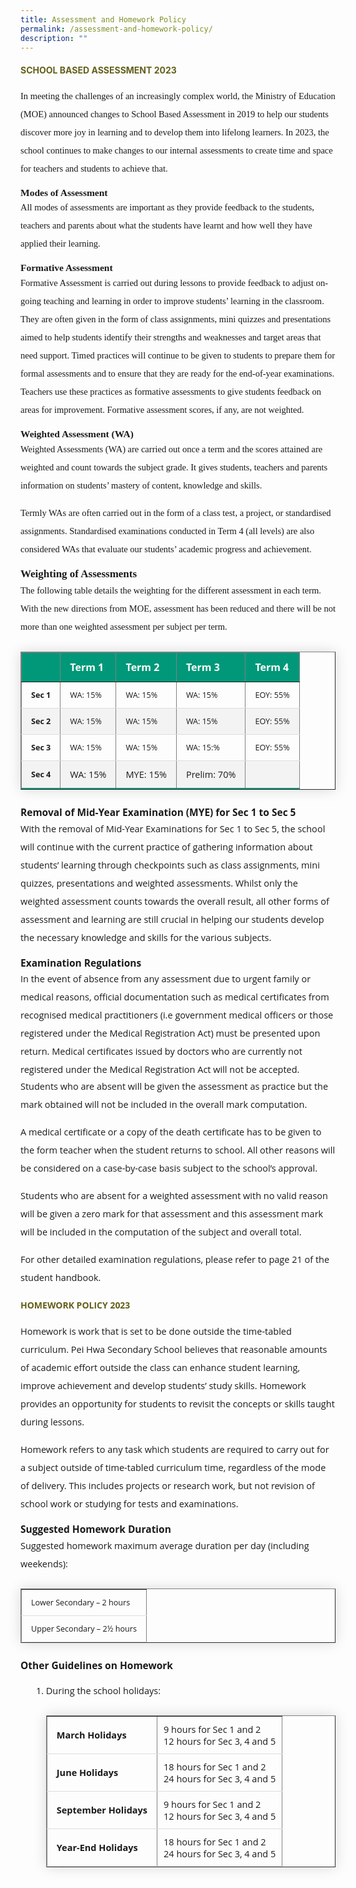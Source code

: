 ```yaml
---
title: Assessment and Homework Policy
permalink: /assessment-and-homework-policy/
description: ""
---
```

<h4 style="color:#635f1a;">SCHOOL BASED ASSESSMENT 2023</h4>

<p style="font-size:14.5px; line-height:2;margin-top:15px;font-family:Tahoma;">In meeting the challenges of an increasingly complex world, the Ministry of Education (MOE) announced changes to School Based Assessment in 2019 to help our students discover more joy in learning and to develop them into lifelong learners. In 2023, the school continues to make changes to our internal assessments to create time and space for teachers and students to achieve that.</p>

<p style="margin-top:15px;font-size:15.5px;"><strong style="font-family:Tahoma;">Modes of Assessment</strong></p>

<p style="font-size:14.5px; line-height:2;margin:-15px 0 13px 0px;font-family:Tahoma;">All modes of assessments are important as they provide feedback to the students, teachers and parents about what the students have learnt and how well they have applied their learning.</p>

<p style="margin-top:15px;font-size:15.5px;"><strong style="font-family:Tahoma;">Formative Assessment</strong></p>

<p style="font-size:14.5px; line-height:2;margin:-15px 0 13px 0px;font-family:Tahoma;">Formative Assessment is carried out during lessons to provide feedback to adjust on-going teaching and learning in order to improve students’ learning in the classroom. They are often given in the form of class assignments, mini quizzes and presentations aimed to help students identify their strengths and weaknesses and target areas that need support. Timed practices will continue to be given to students to prepare them for formal assessments and to ensure that they are ready for the end-of-year examinations. Teachers use these practices as formative assessments to give students feedback on areas for improvement. Formative assessment scores, if any, are not weighted.</p>

<p style="margin-top:15.5px;font-size:15.5px;"><strong style="font-family:Tahoma;">Weighted Assessment (WA)</strong></p>

<p style="font-size:14.5px; line-height:2;margin:-15px 0 13px 0px;font-family:Tahoma;">Weighted Assessments (WA) are carried out once a term and the scores attained are weighted and count towards the subject grade. It gives students, teachers and parents information on students’ mastery of content, knowledge and skills.</p>

<p style="margin-top:15px;font-size:14.5px; line-height:2;font-family:Tahoma;">Termly WAs are often carried out in the form of a class test, a project, or standardised assignments. Standardised examinations conducted in Term 4 (all levels) are also considered WAs that evaluate our students’ academic progress and achievement.</p>

<p style="margin-top:15.5px;font-size:17px;"><strong style="font-family:Tahoma;">Weighting of Assessments</strong></p>

<p style="font-size:14.5px; line-height:2;margin:-15px 0 13px 0px;font-family:Tahoma;">The following table details the weighting for the different assessment in each term. With the new directions from MOE, assessment has been reduced and there will be not more than one weighted assessment per subject per term.</p>


<table border="1" style="border-collapse: collapse;margin: 25px 0;font-size: 0.9em;font-family: sans-serif;min-width: 400px; box-shadow: 0 0 20px rgba(0, 0, 0, 0.15);">
	
<thead style="background-color: #009879; font-weight: bold; font-size: 16px; ">
		<tr>
			<td style="text-align:left;color:white;padding:12px 15px;font-family:Tahoma;">&nbsp;</td>
			<td style="text-align:left;color:white;padding:12px 15px;font-family:Open Sans;">Term 1</td>
			<td style="text-align:left;color:white;padding:12px 15px;font-family:Open Sans;">Term 2</td>
			<td style="text-align:left;color:white;padding:12px 15px;font-family:Open Sans;">Term 3</td>
			<td style="text-align:left;color:white;padding:12px 15px;font-family:Open Sans;">Term 4</td>
		</tr>
	</thead>

	
<tbody>
<tr style="border-bottom: 1px solid #dddddd;">
<td style="padding: 12px 15px; font-family:Open Sans;"><strong style="font-family:Open Sans;">Sec 1</strong></td>
<td style="padding: 12px 15px; font-family:Open Sans;">WA: 15%</td>
<td style="padding: 12px 15px; font-family:Open Sans;">WA: 15%</td>
<td style="font-family:Open Sans;padding: 12px 15px;">WA: 15%</td>
<td style="font-family:Open Sans;padding: 12px 15px;">EOY: 55%</td>
</tr>
	
<tr style ="background-color: #f3f3f3;border-bottom: 1px solid #dddddd;">
<td style="padding: 12px 15px;font-family:Open Sans;"><strong style="font-family:Open Sans;">Sec 2</strong></td>
<td style="padding: 12px 15px;font-family:Open Sans;">WA: 15%</td>
<td style="padding: 12px 15px;font-family:Open Sans;">WA: 15%</td>
<td style="padding: 12px 15px;font-family:Open Sans;">WA: 15%</td>
<td style="padding: 12px 15px;font-family:Open Sans;">EOY: 55%</td>
</tr>
															
<tr style="border-bottom: 1px solid #dddddd;">
<td style="padding: 12px 15px;font-family:Open Sans;"><strong style="font-family:Open Sans;">Sec 3</strong></td>
<td style="padding: 12px 15px; font-family:Open Sans;">WA: 15%</td>
<td style="padding: 12px 15px; font-family:Open Sans;">WA: 15%</td>
<td style="padding: 12px 15px;font-family:Open Sans;">WA: 15:%</td>
<td style="padding: 12px 15px; font-family:Open Sans;">EOY: 55%</td>
</tr>
															
<tr style="border-bottom: 2px solid #009879;     background-color: #f3f3f3;">
<td style="padding: 12px 15px;font-family:Open Sans;"><strong style="font-family:Open Sans;">Sec 4</strong></td>
<td style="padding: 12px 15px; font-family:Open Sans;font-size:14.5px;">WA: 15%</td>
<td style="padding: 12px 15px; font-family:Open Sans;font-size:14.5px;">MYE: 15%</td>
<td style="padding: 12px 15px; font-family:Open Sans;font-size:14.5px;">Prelim: 70%</td>
<td style="padding: 12px 15px; font-family:Open Sans;font-size:14.5px;">&nbsp;</td>
</tr>
	
</tbody>
</table>

<p style="margin-top:15px;font-size:15.5px;"><strong style="font-family:Open Sans;">Removal of Mid-Year Examination (MYE) for Sec 1 to Sec 5</strong></p>

<p style="font-size:14.5px; line-height:2;margin:-15px 0 13px 0px;font-family:Open Sans;">With the removal of Mid-Year Examinations for Sec 1 to Sec 5, the school will continue with the current practice of gathering information about students’ learning through checkpoints such as class assignments, mini quizzes, presentations and weighted assessments. Whilst only the weighted assessment counts towards the overall result, all other forms of assessment and learning are still crucial in helping our students develop the necessary knowledge and skills for the various subjects.</p>

<p style="margin-top:15px;font-size:15.5px;"><strong style="font-family:Open Sans;">Examination Regulations </strong></p>

<p style="font-size:14.5px; line-height:2;margin:-15px 0 13px 0px;font-family:Open Sans;">In the event of absence from any assessment due to urgent family or medical reasons, official documentation such as medical certificates from recognised medical practitioners (i.e government medical officers or those registered under the Medical Registration Act) must be presented upon return. Medical certificates issued by doctors who are currently not registered under the Medical Registration Act will not be accepted. </p>

<p style="font-size:14.5px; line-height:2;margin:-15px 0 13px 0px;font-family:Open Sans;">Students who are absent will be given the assessment as practice but the mark obtained will not be included in the overall mark computation.</p>

<p style="margin-top:15px;font-size:14.5px; line-height:2;font-family:Open Sans;">A medical certificate or a copy of the death certificate has to be given to the form teacher when the student returns to school. All other reasons will be considered on a case-by-case basis subject to the school’s approval.</p>

<p style="margin-top:15px;font-size:14.5px; line-height:2;font-family:Open Sans;">Students who are absent for a weighted assessment with no valid reason will be given a zero mark for that assessment and this assessment mark will be included in the computation of the subject and overall total. </p>

<p style="margin-top:15px;font-size:14.5px; line-height:2;font-family:Open Sans;">For other detailed examination regulations, please refer to page 21 of the student handbook.</p>

<h4 style="color:#635f1a;font-weight:bold;font-family:Open Sans;">HOMEWORK POLICY 2023</h4>

<p style="font-size:14.5px; line-height:2;margin-top:15px; font-family:Open Sans">Homework is work that is set to be done outside the time-tabled curriculum. Pei Hwa Secondary School believes that reasonable amounts of academic effort outside the class can enhance student learning, improve achievement and develop students’ study skills. Homework provides an opportunity for students to revisit the concepts or skills taught during lessons.</p>

<p style="margin-top:15px;font-size:14.5px; line-height:2;font-family:Open Sans;">Homework refers to any task which students are required to carry out for a subject outside of time-tabled curriculum time, regardless of the mode of delivery. This includes projects or research work, but not revision of school work or studying for tests and examinations.</p>

<p style="margin-top:15px;font-size:15.5px;"><strong style="font-family:Open Sans;">Suggested Homework Duration</strong></p>

<p style="font-size:14.5px; line-height:2;margin:-15px 0 13px 0px;font-family:Open Sans;">Suggested homework maximum average duration per day (including weekends):</p>

<table border="1" style="border-collapse: collapse;margin: 25px 0;font-size: 0.9em;font-family: sans-serif;min-width: 400px; box-shadow: 0 0 20px rgba(0, 0, 0, 0.15);">

<tbody>
<tr style="border-bottom: 1px solid #dddddd;">
<td style="padding: 12px 15px; font-family:Open Sans;">Lower Secondary&nbsp;– 2&nbsp;hours</td>
</tr>
															
<tr style="border-bottom: 1px solid #dddddd; ">
<td style="padding: 12px 15px;font-family:Open Sans;">Upper Secondary&nbsp;– 2½ hours</td>
</tr>
	
</tbody>
</table>

<p style="margin-top:15px;font-size:15.5px;"><strong style="font-family:Open Sans;">Other Guidelines on Homework</strong></p>
<ol style="margin-top:5px;">
<li aria-level="1" style="font-size:14.5px; line-height:2;margin-left:17px;font-family:Open Sans;">During the school holidays:

<table border="1" style="border-collapse: collapse;margin: 25px 0;font-size: 0.9em;font-family: sans-serif;min-width: 400px; box-shadow: 0 0 20px rgba(0, 0, 0, 0.15);">
	
<tbody>
<tr style="border-bottom: 1px solid #dddddd;">
<td style="padding: 20px 15px; font-size:14.5px; font-family:Open Sans;"><strong style="font-family:Open Sans;">March Holidays</strong></td>
<td style="padding: 6px 10px;font-size:14.5px;font-family:Open Sans;">9 hours for Sec 1 and 2 <br>12 hours for Sec 3, 4 and 5</td>
</tr>
	
<tr style="border-bottom: 1px solid #dddddd;">
<td style="padding: 20px 15px;font-size:14.5px;font-family:Open Sans;"><strong style="font-family:Open Sans;">June Holidays</strong></td>
<td style="padding: 6px 10px;font-size:14.5px;font-family:Open Sans;">18 hours for Sec 1 and 2 <br>24 hours for Sec 3, 4 and 5</td>
</tr>
	
<tr style="border-bottom: 1px solid #dddddd;">
<td style="padding: 20px 15px;font-size:14.5px;font-family:Open Sans;"><strong style="font-family:Open Sans;">September Holidays</strong></td>
<td style="padding: 6px 10px;font-size:14.5px;font-family:Open Sans;">9 hours for Sec 1 and 2 <br>12 hours for Sec 3, 4 and 5</td>
</tr>

<tr style="border-bottom: 1px solid #dddddd;">
<td style="padding: 20px 15px;font-size:14.5px;font-family:Open Sans;"><strong style="font-family:Open Sans;">Year-End Holidays</strong></td>
<td style="padding: 6px 10px;font-size:14.5px;font-family:Open Sans;">18 hours for Sec 1 and 2 <br>24 hours for Sec 3, 4 and 5</td>
</tr>
	
</tbody>
</table>
</li>
</ol>